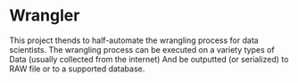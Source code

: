 Wrangler
======================

This project thends to half-automate the wrangling process for data scientists.
The wrangling process can be executed on a variety types of Data (usually collected from the internet) And be outputted (or serialized) to RAW file or to a supported database.
